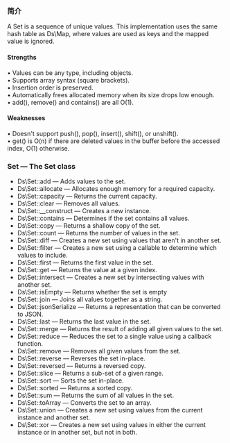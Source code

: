 
### 简介

A Set is a sequence of unique values. This implementation uses the same hash table as Ds\Map, where values are used as keys and the mapped value is ignored. 


#### Strengths


• Values can be any type, including objects.  
• Supports array syntax (square brackets).  
• Insertion order is preserved.  
• Automatically frees allocated memory when its size drops low enough.  
• add(), remove() and contains() are all O(1).   



#### Weaknesses


• Doesn't support push(), pop(), insert(), shift(), or unshift().   
• get() is O(n) if there are deleted values in the buffer before the accessed index, O(1) otherwise.   


### Set — The Set class

* Ds\Set::add — Adds values to the set.
* Ds\Set::allocate — Allocates enough memory for a required capacity.
* Ds\Set::capacity — Returns the current capacity.
* Ds\Set::clear — Removes all values.
* Ds\Set::__construct — Creates a new instance.
* Ds\Set::contains — Determines if the set contains all values.
* Ds\Set::copy — Returns a shallow copy of the set.
* Ds\Set::count — Returns the number of values in the set.
* Ds\Set::diff — Creates a new set using values that aren't in another set.
* Ds\Set::filter — Creates a new set using a callable to determine which values to include.
* Ds\Set::first — Returns the first value in the set.
* Ds\Set::get — Returns the value at a given index.
* Ds\Set::intersect — Creates a new set by intersecting values with another set.
* Ds\Set::isEmpty — Returns whether the set is empty
* Ds\Set::join — Joins all values together as a string.
* Ds\Set::jsonSerialize — Returns a representation that can be converted to JSON.
* Ds\Set::last — Returns the last value in the set.
* Ds\Set::merge — Returns the result of adding all given values to the set.
* Ds\Set::reduce — Reduces the set to a single value using a callback function.
* Ds\Set::remove — Removes all given values from the set.
* Ds\Set::reverse — Reverses the set in-place.
* Ds\Set::reversed — Returns a reversed copy.
* Ds\Set::slice — Returns a sub-set of a given range.
* Ds\Set::sort — Sorts the set in-place.
* Ds\Set::sorted — Returns a sorted copy.
* Ds\Set::sum — Returns the sum of all values in the set.
* Ds\Set::toArray — Converts the set to an array.
* Ds\Set::union — Creates a new set using values from the current instance and another set.
* Ds\Set::xor — Creates a new set using values in either the current instance or in another set, but not in both.